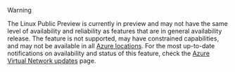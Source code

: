 > [!WARNING]
> The Linux Public Preview is currently in preview and may not have the same level of availability and reliability as features that are in general availability release. The feature is not supported, may have constrained capabilities, and may not be available in all [Azure locations](https://azure.microsoft.com/regions/). For the most up-to-date notifications on availability and status of this feature, check the [Azure Virtual Network updates](https://azure.microsoft.com/updates/?product=virtual-network) page.
